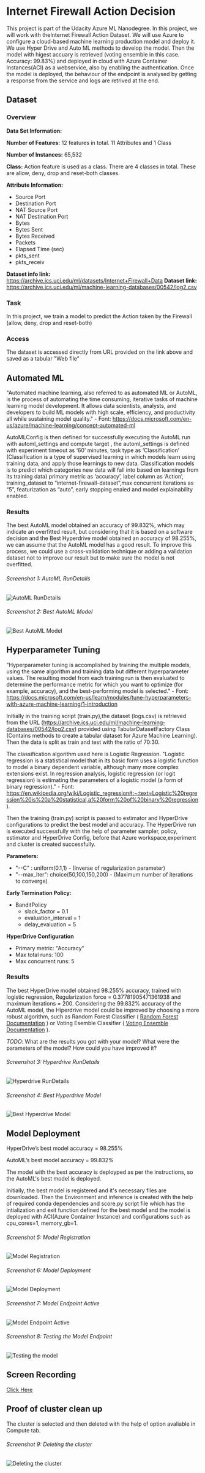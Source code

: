 # Internet Firewall Action Decision

This project is part of the Udacity Azure ML Nanodegree. In this project, we will work with theInternet Firewall Action Dataset. We will use Azure to configure a cloud-based machine learning production model and deploy it. We use Hyper Drive and Auto ML methods to develop the model. Then the model with higest accuary is retrieved (voting ensemble in this case. Accuracy: 99.83%) and deployed in cloud with Azure Container Instances(ACI) as a webservice, also by enabling the authentication. Once the model is deployed, the behaviour of the endpoint is analysed by getting a response from the service and logs are retrived at the end.


## Dataset

### Overview

**Data Set Information:**

**Number of Features:** 12 features in total. 11 Attributes and 1 Class

**Number of Instances:** 65,532

**Class:**
Action feature is used as a class. There are 4 classes in total. These are allow, deny, drop and reset-both classes.

**Attribute Information:**

- Source Port
- Destination Port
- NAT Source Port
- NAT Destination Port
- Bytes
- Bytes Sent
- Bytes Received
- Packets
- Elapsed Time (sec)
- pkts_sent
- pkts_receiv


**Dataset info link:** https://archive.ics.uci.edu/ml/datasets/Internet+Firewall+Data
**Dataset link:** https://archive.ics.uci.edu/ml/machine-learning-databases/00542/log2.csv

### Task
In this project, we train a model to predict the Action taken by the Firewall (allow, deny, drop and reset-both)

### Access
The dataset is accessed directly from URL provided on the link above and saved as a tabular "Web file"

## Automated ML
"Automated machine learning, also referred to as automated ML or AutoML, is the process of automating the time consuming, iterative tasks of machine learning model development. It allows data scientists, analysts, and developers to build ML models with high scale, efficiency, and productivity all while sustaining model quality." - Font: https://docs.microsoft.com/en-us/azure/machine-learning/concept-automated-ml

AutoMLConfig is then defined for successfully executing the AutoML run with automl_settings and compute target , the automl_settings is defined with experiment timeout as ‘60’ minutes, task type as ‘Classification’ (Classification is a type of supervised learning in which models learn using training data, and apply those learnings to new data. Classification models is to predict which categories new data will fall into based on learnings from its training data) primary metric as ‘accuracy’, label column as ‘Action’, training_dataset to “internet-firewall-dataset”,max concurrent iterations as “5”, featurization as “auto”, early stopping enaled and model explainability enabled.

### Results
The best AutoML model obtained an accuracy of 99.832%, which may indicate an overfitted result, but considering that it is based on a software decision and the Best Hyperdrive model obtained an accuracy of 98.255%, we can assume that the AutoML model has a good result. To improve this process, we could use a cross-validation technique or adding a validation dataset not to improve our result but to make sure the model is not overfitted. 

###### Screenshot 1: AutoML RunDetails
![AutoML RunDetails](.//step_2/1_RunDetais_AutoML.png)	


###### Screenshot 2: Best AutoML Model
![Best AutoML Model](.//step_2/2_Best_model_RunID_AutoML.png)	


## Hyperparameter Tuning
"Hyperparameter tuning is accomplished by training the multiple models, using the same algorithm and training data but different hyperparameter values. The resulting model from each training run is then evaluated to determine the performance metric for which you want to optimize (for example, accuracy), and the best-performing model is selected." - Font: https://docs.microsoft.com/en-us/learn/modules/tune-hyperparameters-with-azure-machine-learning/1-introduction

Initially in the training script (train.py),the dataset (logs.csv) is retrieved from the URL (https://archive.ics.uci.edu/ml/machine-learning-databases/00542/log2.csv) provided using TabularDatasetFactory Class (Contains methods to create a tabular dataset for Azure Machine Learning). Then the data is split as train and test with the ratio of 70:30.

The classification algorithm used here is Logistic Regression. "Logistic regression is a statistical model that in its basic form uses a logistic function to model a binary dependent variable, although many more complex extensions exist. In regression analysis, logistic regression (or logit regression) is estimating the parameters of a logistic model (a form of binary regression)." - Font: https://en.wikipedia.org/wiki/Logistic_regression#:~:text=Logistic%20regression%20is%20a%20statistical,a%20form%20of%20binary%20regression).

Then the training (train.py) script is passed to estimator and HyperDrive configurations to predict the best model and accuracy. The HyperDrive run is executed successfully with the help of parameter sampler, policy, estimator and HyperDrive Config, before that Azure workspace,experiment and cluster is created successfully.

**Parameters:**
- "--C" : uniform(0.1,1) - (Inverse of regularization parameter)
- "--max_iter": choice(50,100,150,200) - (Maximum number of iterations to converge) 

**Early Termination Policy:**

- BanditPolicy
  - slack_factor = 0.1
  - evaluation_interval = 1
  - delay_evaluation = 5

**HyperDrive Configuration**
- Primary metric: "Accuracy"
- Max total runs: 100
- Max concurrent runs: 5


### Results
The best HyperDrive model obtained 98.255% accuracy, trained with logistic regression, Regularization force = 0.37781905471361938 and maximum iterations = 200. Considering the 99.832% accuracy of the AutoML model, the Hiperdrive model could be improved by choosing a more robust algorithm, such as Random Forest Classifier ( [Random Forest Documentation](https://scikit-learn.org/stable/modules/generated/sklearn.ensemble.RandomForestClassifier.html) ) or Voting Esemble Classifier ( [Voting Ensemble Documentation](https://scikit-learn.org/stable/modules/generated/sklearn.ensemble.VotingClassifier.html) ).


*TODO*: What are the results you got with your model? What were the parameters of the model? How could you have improved it?


###### Screenshot 3: Hyperdrive RunDetails
![Hyperdrive RunDetails](.//step_2/3_RunDetais_Hyperdrive.png)	


###### Screenshot 4: Best Hyperdrive Model
![Best Hyperdrive Model](.//step_2/4_Best_model_RunID_Hyperdrive.png)	


## Model Deployment

HyperDrive’s best model accuracy = 98.255%

AutoML’s best model accuracy = 99.832%

The model with the best accuracy is deployped as per the instructions, so the AutoML's best model is deployed.

Initially, the best model is registered and it's necessary files are downloaded. Then the Environment and inference is created with the help of required conda dependencies and score.py script file which has the intialization and exit function defined for the best model and the model is deployed with ACI(Azure Container Instance) and configurations such as cpu_cores=1, memory_gb=1.

###### Screenshot 5: Model Registration
![Model Registration](.//step_2/5_Model_Registration.png)	


###### Screenshot 6: Model Deployment
![Model Deployment](.//step_2/6_Model_Deployment.png)	


###### Screenshot 7: Model Endpoint Active
![Model Endpoint Active](.//step_2/7_Model_Endpoint_Active.png)	

###### Screenshot 8: Testing the Model Endpoint
![Testing the model](.//step_2/8_Testing_the_Model_Endpoint_Active.png)	



## Screen Recording

[Click Here](https://youtu.be/GgT0WLTDp7Y)


## Proof of cluster clean up
The cluster is selected and then deleted with the help of option avaliable in Compute tab.

###### Screenshot 9: Deleting the cluster
![Deleting the cluster](.//step_2/10_Proof_of_deleting_cluster.png)
